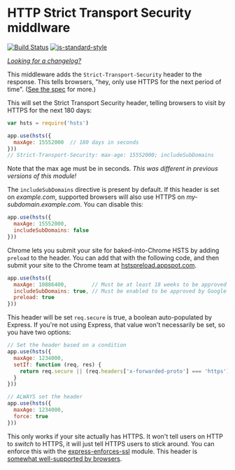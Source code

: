 HTTP Strict Transport Security middlware
========================================
[![Build Status](https://travis-ci.org/helmetjs/hsts.svg?branch=master)](https://travis-ci.org/helmetjs/hsts)
[![js-standard-style](https://img.shields.io/badge/code%20style-standard-brightgreen.svg)](http://standardjs.com/)

[_Looking for a changelog?_](https://github.com/helmetjs/helmet/blob/master/HISTORY.md)

This middleware adds the `Strict-Transport-Security` header to the response. This tells browsers, "hey, only use HTTPS for the next period of time". ([See the spec](http://tools.ietf.org/html/rfc6797) for more.)

This will set the Strict Transport Security header, telling browsers to visit by HTTPS for the next 180 days:

```javascript
var hsts = require('hsts')

app.use(hsts({
  maxAge: 15552000  // 180 days in seconds
}))
// Strict-Transport-Security: max-age: 15552000; includeSubDomains
```

Note that the max age must be in seconds. *This was different in previous versions of this module!*

The `includeSubDomains` directive is present by default. If this header is set on *example.com*, supported browsers will also use HTTPS on *my-subdomain.example.com*. You can disable this:

```javascript
app.use(hsts({
  maxAge: 15552000,
  includeSubDomains: false
}))
```

Chrome lets you submit your site for baked-into-Chrome HSTS by adding `preload` to the header. You can add that with the following code, and then submit your site to the Chrome team at [hstspreload.appspot.com](https://hstspreload.appspot.com/).

```javascript
app.use(hsts({
  maxAge: 10886400,        // Must be at least 18 weeks to be approved by Google
  includeSubDomains: true, // Must be enabled to be approved by Google
  preload: true
}))
```

This header will be set `req.secure` is true, a boolean auto-populated by Express. If you're not using Express, that value won't necessarily be set, so you have two options:

```javascript
// Set the header based on a condition
app.use(hsts({
  maxAge: 1234000,
  setIf: function (req, res) {
    return req.secure || (req.headers['x-forwarded-proto'] === 'https')
  }
}))

// ALWAYS set the header
app.use(hsts({
  maxAge: 1234000,
  force: true
}))
```

This only works if your site actually has HTTPS. It won't tell users on HTTP to *switch* to HTTPS, it will just tell HTTPS users to stick around. You can enforce this with the [express-enforces-ssl](https://github.com/aredo/express-enforces-ssl) module. This header is [somewhat well-supported by browsers](http://caniuse.com/#feat=stricttransportsecurity).
